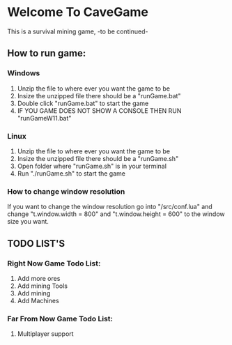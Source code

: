 # Welcome To CaveGame
This is a survival mining game, -to be continued-

## How to run game:
### Windows
1. Unzip the file to where ever you want the game to be
2. Insize the unzipped file there should be a "runGame.bat"
3. Double click "runGame.bat" to start the game
4. IF YOU GAME DOES NOT SHOW A CONSOLE THEN RUN "runGameW11.bat"
### Linux
1. Unzip the file to where ever you want the game to be
2. Insize the unzipped file there should be a "runGame.sh"
3. Open folder where "runGame.sh" is in your terminal
4. Run "./runGame.sh" to start the game
### How to change window resolution
If you want to change the window resolution go into "/src/conf.lua" and change "t.window.width = 800" and "t.window.height = 600" to the window size you want.

## TODO LIST'S
### Right Now Game Todo List:
1. Add more ores
2. Add mining Tools
3. Add mining
4. Add Machines
### Far From Now Game Todo List:
1. Multiplayer support
